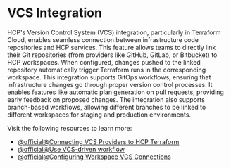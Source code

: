 # VCS Integration

HCP's Version Control System (VCS) integration, particularly in Terraform Cloud, enables seamless connection between infrastructure code repositories and HCP services. This feature allows teams to directly link their Git repositories (from providers like GitHub, GitLab, or Bitbucket) to HCP workspaces. When configured, changes pushed to the linked repository automatically trigger Terraform runs in the corresponding workspace. This integration supports GitOps workflows, ensuring that infrastructure changes go through proper version control processes. It enables features like automatic plan generation on pull requests, providing early feedback on proposed changes. The integration also supports branch-based workflows, allowing different branches to be linked to different workspaces for staging and production environments.

Visit the following resources to learn more:

- [@official@Connecting VCS Providers to HCP Terraform](https://developer.hashicorp.com/terraform/cloud-docs/vcs)
- [@official@Use VCS-driven workflow](https://developer.hashicorp.com/terraform/tutorials/cloud-get-started/cloud-vcs-change)
- [@official@Configuring Workspace VCS Connections](https://developer.hashicorp.com/terraform/cloud-docs/workspaces/settings/vcs)